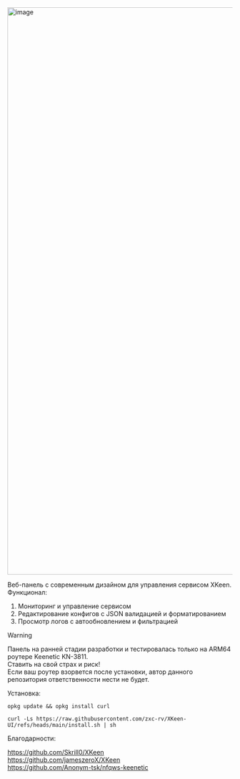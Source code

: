<img width="2509" height="1270" alt="image" src="https://github.com/user-attachments/assets/9ca5cd85-0c87-4448-865a-d73b82fd0475" />

Веб-панель с современным дизайном для управления сервисом XKeen. Функционал:
  1. Мониторинг и управление сервисом
  2. Редактирование конфигов с JSON валидацией и форматированием
  3. Просмотр логов с автообновлением и фильтрацией

>[!WARNING]
>Панель на ранней стадии разработки и тестировалась только на ARM64 роутере Keenetic KN-3811.  
>Ставить на свой страх и риск!  
>Если ваш роутер взорвется после установки, автор данного репозитория ответственности нести не будет.

Установка:

```
opkg update && opkg install curl
```
```
curl -Ls https://raw.githubusercontent.com/zxc-rv/XKeen-UI/refs/heads/main/install.sh | sh
```
  
  
Благодарности:

https://github.com/Skrill0/XKeen  
https://github.com/jameszeroX/XKeen  
https://github.com/Anonym-tsk/nfqws-keenetic
